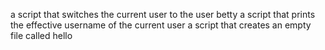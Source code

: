 a script that switches the current user to the user betty
 a script that prints the effective username of the current user 
a script that creates an empty file called hello
